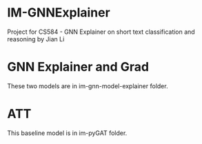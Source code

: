 # IM-GNNExplainer
Project for CS584 - GNN Explainer on short text classification and reasoning
by Jian Li

# GNN Explainer and Grad
These two models are in im-gnn-model-explainer folder.

# ATT
This baseline model is in im-pyGAT folder.
